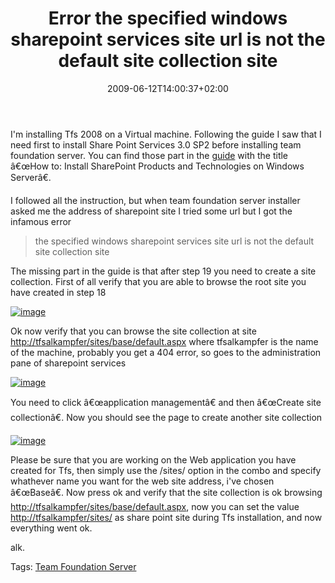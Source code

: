 ﻿---
title: "Error the specified windows sharepoint services site url is not the default site collection site"
description: ""
date: 2009-06-12T14:00:37+02:00
draft: false
tags: [Experiences]
categories: [Experiences]
---
I'm installing Tfs 2008 on a Virtual machine. Following the guide I saw that I need first to install Share Point Services 3.0 SP2 before installing team foundation server. You can find those part in the [guide](http://www.microsoft.com/downloads/details.aspx?familyid=FF12844F-398C-4FE9-8B0D-9E84181D9923&amp;displaylang=en) with the title â€œHow to: Install SharePoint Products and Technologies on Windows Serverâ€.

I followed all the instruction, but when team foundation server installer asked me the address of sharepoint site I tried some url but I got the infamous error

> the specified windows sharepoint services site url is not the default site collection site

The missing part in the guide is that after step 19 you need to create a site collection. First of all verify that you are able to browse the root site you have created in step 18

[![image](https://www.codewrecks.com/blog/wp-content/uploads/2009/06/image-thumb4.png "image")](https://www.codewrecks.com/blog/wp-content/uploads/2009/06/image4.png)

Ok now verify that you can browse the site collection at site [http://tfsalkampfer/sites/base/default.aspx](http://tfsalkampfer/sites/base/default.aspx "http://tfsalkampfer/sites/base/default.aspx") where tfsalkampfer is the name of the machine, probably you get a 404 error, so goes to the administration pane of sharepoint services

[![image](https://www.codewrecks.com/blog/wp-content/uploads/2009/06/image-thumb5.png "image")](https://www.codewrecks.com/blog/wp-content/uploads/2009/06/image5.png)

You need to click â€œapplication managementâ€ and then â€œCreate site collectionâ€. Now you should see the page to create another site collection

[![image](https://www.codewrecks.com/blog/wp-content/uploads/2009/06/image-thumb6.png "image")](https://www.codewrecks.com/blog/wp-content/uploads/2009/06/image6.png)

Please be sure that you are working on the Web application you have created for Tfs, then simply use the /sites/ option in the combo and specify whathever name you want for the web site address, i've chosen â€œBaseâ€. Now press ok and verify that the site collection is ok browsing [http://tfsalkampfer/sites/base/default.aspx](http://tfsalkampfer/sites/base/default.aspx "http://tfsalkampfer/sites/base/default.aspx"), now you can set the value [http://tfsalkampfer/sites/](http://tfsalkampfer/sites/) as share point site during Tfs installation, and now everything went ok.

alk.

Tags: [Team Foundation Server](http://technorati.com/tag/Team%20Foundation%20Server)
